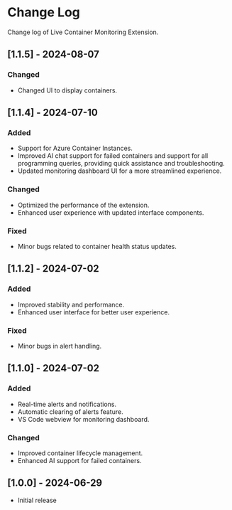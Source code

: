 # Change Log

Change log of Live Container Monitoring Extension.

## [1.1.5] - 2024-08-07

### Changed

- Changed UI to display containers.

## [1.1.4] - 2024-07-10

### Added

- Support for Azure Container Instances.
- Improved AI chat support for failed containers and support for all programming queries, providing quick assistance and troubleshooting.
- Updated monitoring dashboard UI for a more streamlined experience.

### Changed

- Optimized the performance of the extension.
- Enhanced user experience with updated interface components.

### Fixed

- Minor bugs related to container health status updates.

## [1.1.2] - 2024-07-02

### Added

- Improved stability and performance.
- Enhanced user interface for better user experience.

### Fixed

- Minor bugs in alert handling.

## [1.1.0] - 2024-07-02

### Added

- Real-time alerts and notifications.
- Automatic clearing of alerts feature.
- VS Code webview for monitoring dashboard.

### Changed

- Improved container lifecycle management.
- Enhanced AI support for failed containers.

## [1.0.0] - 2024-06-29

- Initial release
